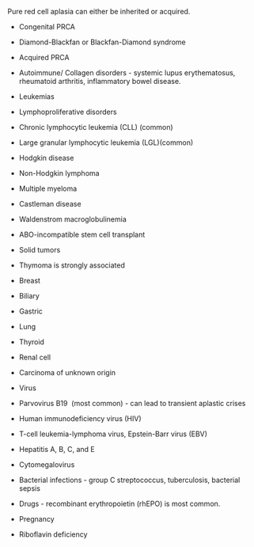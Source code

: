 Pure red cell aplasia can either be inherited or acquired.

- Congenital PRCA

- Diamond-Blackfan or Blackfan-Diamond syndrome

- Acquired PRCA

- Autoimmune/ Collagen disorders - systemic lupus erythematosus, rheumatoid arthritis, inflammatory bowel disease.
- Leukemias
- Lymphoproliferative disorders
- Chronic lymphocytic leukemia (CLL) (common)
- Large granular lymphocytic leukemia (LGL)(common)
- Hodgkin disease
- Non-Hodgkin lymphoma
- Multiple myeloma
- Castleman disease
- Waldenstrom macroglobulinemia


- ABO-incompatible stem cell transplant
- Solid tumors
- Thymoma is strongly associated
- Breast
- Biliary
- Gastric
- Lung
- Thyroid
- Renal cell
- Carcinoma of unknown origin 


- Virus
- Parvovirus B19  (most common) - can lead to transient aplastic crises
- Human immunodeficiency virus (HIV)
- T-cell leukemia-lymphoma virus, Epstein-Barr virus (EBV)
- Hepatitis A, B, C, and E
- Cytomegalovirus


- Bacterial infections - group C streptococcus, tuberculosis, bacterial sepsis
- Drugs - recombinant erythropoietin (rhEPO) is most common.
- Pregnancy
- Riboflavin deficiency